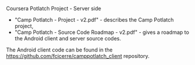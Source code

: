 Coursera Potlatch Project - Server side

- "Camp Potlatch - Project - v2.pdf" - describes the Camp Potlatch project,
- "Camp Potlatch - Source Code Roadmap - v2.pdf" - gives a roadmap to the Android client and server source codes.

The Android client code can be found in the https://github.com/fcicerre/camppotlatch_client repository.

